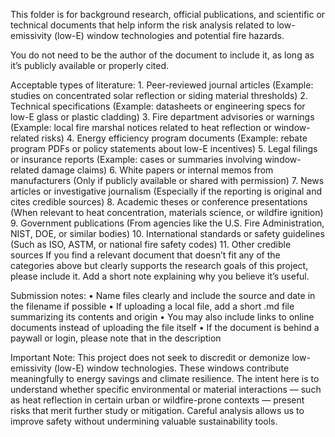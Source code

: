 This folder is for background research, official publications, and scientific or technical documents that help inform the risk analysis related to low-emissivity (low-E) window technologies and potential fire hazards.

You do not need to be the author of the document to include it, as long as it’s publicly available or properly cited.

Acceptable types of literature:
	1.	Peer-reviewed journal articles
(Example: studies on concentrated solar reflection or siding material thresholds)
	2.	Technical specifications
(Example: datasheets or engineering specs for low-E glass or plastic cladding)
	3.	Fire department advisories or warnings
(Example: local fire marshal notices related to heat reflection or window-related risks)
	4.	Energy efficiency program documents
(Example: rebate program PDFs or policy statements about low-E incentives)
	5.	Legal filings or insurance reports
(Example: cases or summaries involving window-related damage claims)
	6.	White papers or internal memos from manufacturers
(Only if publicly available or shared with permission)
	7.	News articles or investigative journalism
(Especially if the reporting is original and cites credible sources)
	8.	Academic theses or conference presentations
(When relevant to heat concentration, materials science, or wildfire ignition)
	9.	Government publications
(From agencies like the U.S. Fire Administration, NIST, DOE, or similar bodies)
	10.	International standards or safety guidelines
(Such as ISO, ASTM, or national fire safety codes)
11.	Other credible sources
If you find a relevant document that doesn’t fit any of the categories above but 
clearly supports the research goals of this project, please include it. Add a short 
note explaining why you believe it’s useful.

Submission notes:
	•	Name files clearly and include the source and date in the filename if possible
	•	If uploading a local file, add a short .md file summarizing its contents and origin
	•	You may also include links to online documents instead of uploading the file itself
	•	If the document is behind a paywall or login, please note that in the description

Important Note:
This project does not seek to discredit or demonize low-emissivity (low-E) window technologies. 
These windows contribute meaningfully to energy savings and climate resilience. The intent here 
is to understand whether specific environmental or material interactions — such as heat reflection 
in certain urban or wildfire-prone contexts — present risks that merit further study or mitigation.
Careful analysis allows us to improve safety without undermining valuable sustainability tools.


